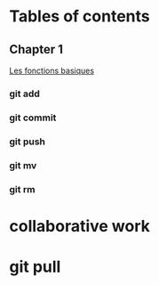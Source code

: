 # Tables of contents
## Chapter 1
[Les fonctions basiques](chapters/chapter1.mb)
### git add
### git commit
### git push
### git mv
### git rm
###
# collaborative work
# git pull
